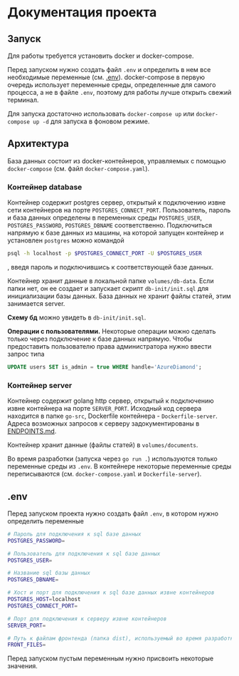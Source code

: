 # Документация проекта

## Запуск

Для работы требуется установить docker и docker-compose.

Перед запуском нужно создать файл `.env` и определить в нем все необходимые
переменные (см. [.env](#env)). docker-compose в первую очередь использует
переменные среды, определенные для самого процесса, а не в файле `.env`,
поэтому для работы лучше открыть свежий терминал.

Для запуска достаточно использовать `docker-compose up` или
`docker-compose up -d` для запуска в фоновом режиме.

## Архитектура

База данных состоит из docker-контейнеров, управляемых с помощью
`docker-compose` (см. файл `docker-compose.yaml`).

### Контейнер database

Контейнер содержит postgres сервер, открытый к подключению извне сети
контейнеров на порте `POSTGRES_CONNECT_PORT`. Пользователь, пароль и база
данных определены в переменных среды `POSTGRES_USER`, `POSTGRES_PASSWORD`,
`POSTGRES_DBNAME` соответственно. Подключиться напрямую к базе данных из
машины, на которой запущен контейнер и установлен `postgres` можно командой
```sh
psql -h localhost -p $POSTGRES_CONNECT_PORT -U $POSTGRES_USER
```
, введя пароль и подключившись к соответствующей базе данных.

Контейнер хранит данные в локальной папке `volumes/db-data`. Если папки нет,
он ее создает и запускает скрипт `db-init/init.sql` для инициализации базы
данных. База данных не хранит файлы статей, этим занимается server.

**Схему бд** можно увидеть в `db-init/init.sql`.

**Операции с пользователями.** Некоторые операции можно сделать только через
подключение к базе данных напрямую. Чтобы предоставить пользователю права
администратора нужно ввести запрос типа
```sql
UPDATE users SET is_admin = true WHERE handle='AzureDiamond';
```

### Контейнер server

Контейнер содержит golang http сервер, открытый к подключению извне контейнера
на порте `SERVER_PORT`. Исходный код сервера находится в папке `go-src`,
Dockerfile контейнера - `Dockerfile-server`. Адреса возможных запросов к
серверу задокументированы в [ENDPOINTS.md](./ENDPOINTS.md).

Контейнер хранит данные (файлы статей) в `volumes/documents`.

Во время разработки (запуска через `go run .`) используются только переменные
среды из `.env`. В контейнере некоторые переменные среды переписываются (см.
`docker-compose.yaml` и `Dockerfile-server`).

## .env

Перед запуском проекта нужно создать файл `.env`, в котором нужно определить
переменные
```bash
# Пароль для подключения к sql базе данных
POSTGRES_PASSWORD=

# Пользователь для подключения к sql базе данных
POSTGRES_USER=

# Название sql базы данных
POSTGRES_DBNAME=

# Хост и порт для подключения к sql базе данных извне контейнеров
POSTGRES_HOST=localhost
POSTGRES_CONNECT_PORT=

# Порт для подключения к серверу извне контейнеров
SERVER_PORT=

# Путь к файлам фронтенда (папка dist), используемый во время разработки
FRONT_FILES=
```
Перед запуском пустым переменным нужно присвоить некоторые значения.
